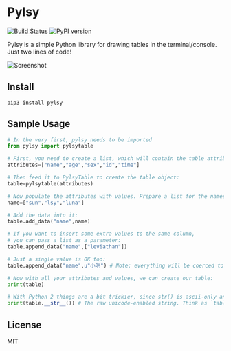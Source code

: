 Pylsy
=====

[![Build Status](https://travis-ci.org/Leviathan1995/Pylsy.svg?branch=master)](https://travis-ci.org/Leviathan1995/Pylsy)
[![PyPI version](https://badge.fury.io/py/Pylsy.svg)](https://badge.fury.io/py/Pylsy)

Pylsy is a simple Python library for drawing tables in the terminal/console. Just two lines of code! 

![Screenshot](https://raw.githubusercontent.com/Leviathan1995/Pylsy/master/pzi/span.png)
 
Install
-------

    pip3 install pylsy

Sample Usage
------------

```python
# In the very first, pylsy needs to be imported
from pylsy import pylsytable

# First, you need to create a list, which will contain the table attributes:
attributes=["name","age","sex","id","time"]

# Then feed it to PylsyTable to create the table object:
table=pylsytable(attributes)

# Now populate the attributes with values. Prepare a list for the names:
name=["sun","lsy","luna"]

# Add the data into it:
table.add_data("name",name)

# If you want to insert some extra values to the same column,
# you can pass a list as a parameter:
table.append_data("name",["leviathan"])

# Just a single value is OK too:
table.append_data("name",u"小明") # Note: everything will be coerced to unicode strings.

# Now with all your attributes and values, we can create our table:
print(table)

# With Python 2 things are a bit trickier, since str() is ascii-only and our dear 小明 requires unicode:
print(table.__str__()) # The raw unicode-enabled string. Think as `table.__unicode__()`.
```

License
-------
MIT
